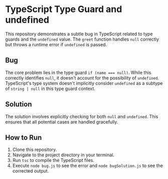 # TypeScript Type Guard and undefined

This repository demonstrates a subtle bug in TypeScript related to type guards and the `undefined` value.  The `greet` function handles `null` correctly but throws a runtime error if `undefined` is passed.

## Bug

The core problem lies in the type guard `if (name === null)`.  While this correctly identifies `null`, it doesn't account for the possibility of `undefined`.  TypeScript's type system doesn't implicitly consider `undefined` as a subtype of `string | null` in this type guard context.

## Solution

The solution involves explicitly checking for both `null` and `undefined`. This ensures that all potential cases are handled gracefully.

## How to Run

1. Clone this repository.
2. Navigate to the project directory in your terminal.
3. Run `tsc` to compile the TypeScript files.
4. Execute `node bug.js` to see the error and `node bugSolution.js` to see the corrected output.